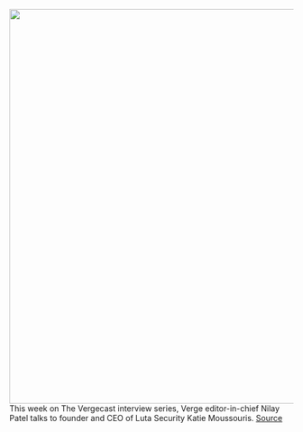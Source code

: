 <img src='https://cdn.vox-cdn.com/thumbor/pMQ0VozVQ1zeezhjaJStTcDUN4I=/0x0:1200x897/1200x800/filters:focal(504x353:696x545)/cdn.vox-cdn.com/uploads/chorus_image/image/67027046/bug_bounty.0.0.jpg' width='700px' /><br/>
This week on The Vergecast interview series, Verge editor-in-chief Nilay Patel talks to founder and CEO of Luta Security Katie Moussouris.
<a href='https://www.theverge.com/2020/7/7/21315870/cybersecurity-bug-bounties-commercialization-katie-moussouris-interview-vergecast-podcast'> Source <a/>